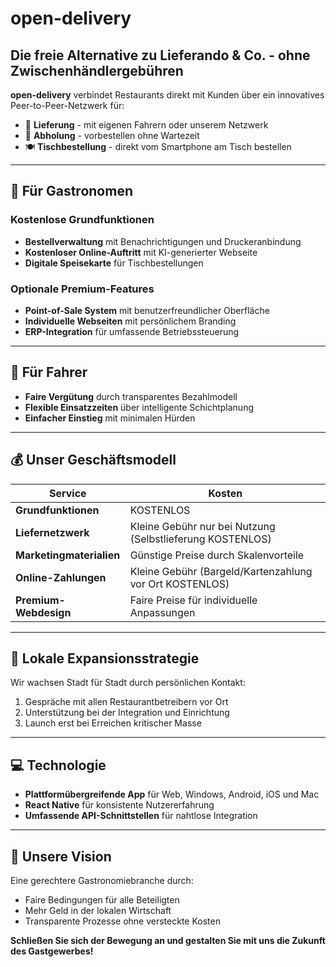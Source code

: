 # open-delivery

## Die freie Alternative zu Lieferando & Co. - ohne Zwischenhändlergebühren

**open-delivery** verbindet Restaurants direkt mit Kunden über ein innovatives Peer-to-Peer-Netzwerk für:
- 🚚 **Lieferung** - mit eigenen Fahrern oder unserem Netzwerk
- 🥡 **Abholung** - vorbestellen ohne Wartezeit
- 🍽️ **Tischbestellung** - direkt vom Smartphone am Tisch bestellen

---

## 💼 Für Gastronomen

### Kostenlose Grundfunktionen
- **Bestellverwaltung** mit Benachrichtigungen und Druckeranbindung
- **Kostenloser Online-Auftritt** mit KI-generierter Webseite
- **Digitale Speisekarte** für Tischbestellungen

### Optionale Premium-Features
- **Point-of-Sale System** mit benutzerfreundlicher Oberfläche
- **Individuelle Webseiten** mit persönlichem Branding
- **ERP-Integration** für umfassende Betriebssteuerung

---

## 🚗 Für Fahrer

- **Faire Vergütung** durch transparentes Bezahlmodell
- **Flexible Einsatzzeiten** über intelligente Schichtplanung
- **Einfacher Einstieg** mit minimalen Hürden

---

## 💰 Unser Geschäftsmodell

| Service | Kosten |
|---------|--------|
| **Grundfunktionen** | KOSTENLOS |
| **Liefernetzwerk** | Kleine Gebühr nur bei Nutzung (Selbstlieferung KOSTENLOS) |
| **Marketingmaterialien** | Günstige Preise durch Skalenvorteile |
| **Online-Zahlungen** | Kleine Gebühr (Bargeld/Kartenzahlung vor Ort KOSTENLOS) |
| **Premium-Webdesign** | Faire Preise für individuelle Anpassungen |

---

## 🌱 Lokale Expansionsstrategie

Wir wachsen Stadt für Stadt durch persönlichen Kontakt:
1. Gespräche mit allen Restaurantbetreibern vor Ort
2. Unterstützung bei der Integration und Einrichtung
3. Launch erst bei Erreichen kritischer Masse

---

## 💻 Technologie

- **Plattformübergreifende App** für Web, Windows, Android, iOS und Mac
- **React Native** für konsistente Nutzererfahrung
- **Umfassende API-Schnittstellen** für nahtlose Integration

---

## 🤝 Unsere Vision

Eine gerechtere Gastronomiebranche durch:
- Faire Bedingungen für alle Beteiligten
- Mehr Geld in der lokalen Wirtschaft 
- Transparente Prozesse ohne versteckte Kosten

**Schließen Sie sich der Bewegung an und gestalten Sie mit uns die Zukunft des Gastgewerbes!**